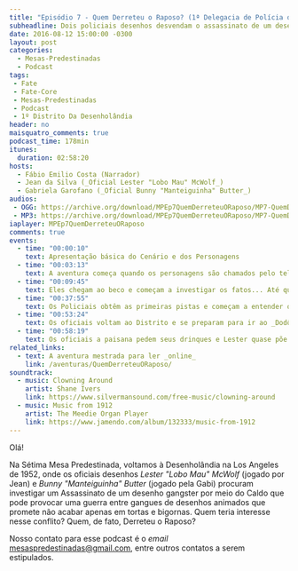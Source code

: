 ```yaml
---
title: "Episódio 7 - Quem Derreteu o Raposo? (1ª Delegacia de Polícia da Desenholândia)"
subheadline: Dois policiais desenhos desvendam o assassinato de um desenho raposa!
date: 2016-08-12 15:00:00 -0300
layout: post
categories:
  - Mesas-Predestinadas
  - Podcast
tags:
 - Fate
 - Fate-Core
 - Mesas-Predestinadas
 - Podcast
 - 1º Distrito Da Desenholândia
header: no
maisquatro_comments: true 
podcast_time: 178min
itunes:
  duration: 02:58:20
hosts:
  - Fábio Emilio Costa (Narrador)
  - Jean da Silva (_Oficial Lester "Lobo Mau" McWolf_)
  - Gabriela Garofano (_Oficial Bunny "Manteiguinha" Butter_)
audios:
 - OGG: https://archive.org/download/MPEp7QuemDerreteuORaposo/MP7-QuemDerreteuORaposo.ogg
 - MP3: https://archive.org/download/MPEp7QuemDerreteuORaposo/MP7-QuemDerreteuORaposo.mp3
iaplayer: MPEp7QuemDerreteuORaposo
comments: true
events:
  - time: "00:00:10"
    text: Apresentação básica do Cenário e dos Personagens
  - time: "00:03:13"
    text: A aventura começa quando os personagens são chamados pelo telefone
  - time: "00:09:45"
    text: Eles chegam ao beco e começam a investigar os fatos... Até que alguns gangsters se intrometem...
  - time: "00:37:55"
    text: Os Policiais obtêm as primeiras pistas e começam a entender que o Assassinato por Caldo é maior do que aparenta
  - time: "00:53:24"
    text: Os oficiais voltam ao Distrito e se preparam para ir ao _Dodô Pirado_
  - time: "00:58:19"
    text: Os oficiais a paisana pedem seus drinques e Lester quase põe tudo a perder, até que Bunny faz ele virar um carneirinho! LITERALMENTE!!!!!
related_links:
  - text: A aventura mestrada para ler _online_
    link: /aventuras/QuemDerreteuORaposo/
soundtrack:
  - music: Clowning Around
    artist: Shane Ivers
    link: https://www.silvermansound.com/free-music/clowning-around
  - music: Music from 1912
    artist: The Meedie Organ Player
    link: https://www.jamendo.com/album/132333/music-from-1912
---
```


Olá!

Na Sétima Mesa Predestinada, voltamos à Desenholândia na Los Angeles de 1952, onde os oficiais desenhos _Lester "Lobo Mau" McWolf_ (jogado por Jean) e _Bunny "Manteiguinha" Butter_ (jogado pela Gabi) procuram investigar um Assassinato de um desenho gangster por meio do Caldo que pode provocar uma guerra entre gangues de desenhos animados que promete não acabar apenas em tortas e bigornas. Quem teria interesse nesse conflito? Quem, de fato, Derreteu o Raposo?

Nosso contato para esse podcast é o _email_ <mesaspredestinadas@gmail.com>, entre outros contatos a serem estipulados.


[fatemasters]: http://fatemasters.github.io
[rolandomaisquatro]: http://rolandomaisquatro.github.io
[camundongos-aventureiros]: https://pt.wikipedia.org/wiki/The_Country_Mouse_and_the_City_Mouse_Adventures
